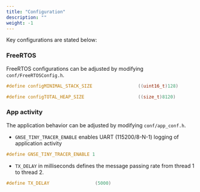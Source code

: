 ```yaml
---
title: "Configuration"
description: ""
weight: -1
---
```


Key configurations are stated below:

### FreeRTOS

FreeRTOS configurations can be adjusted by modifying `conf/FreeRTOSConfig.h`.

```c
#define configMINIMAL_STACK_SIZE                 ((uint16_t)128)

#define configTOTAL_HEAP_SIZE                    ((size_t)8120)
```

### App activity

The application behavior can be adjusted by modifying `conf/app_conf.h`.

- `GNSE_TINY_TRACER_ENABLE` enables UART (115200/8-N-1) logging of application activity

```c
#define GNSE_TINY_TRACER_ENABLE 1
```

- `TX_DELAY` in milliseconds defines the message passing rate from thread 1 to thread 2.

```c
#define TX_DELAY                 (5000)
```
